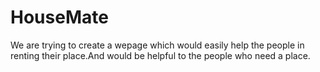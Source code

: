 # HouseMate
We are trying to create a wepage which would easily help the people in renting their place.And would be helpful to the people who need a place.